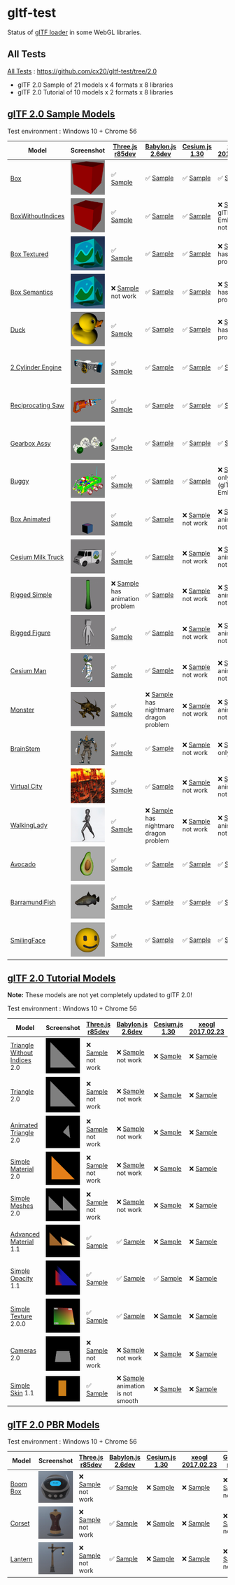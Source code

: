 # gltf-test

Status of [glTF loader](https://github.com/KhronosGroup/glTF#webgl-engines) in some WebGL libraries.

## All Tests

[All Tests]( https://cdn.rawgit.com/cx20/gltf-test/adfa139d3d7f71fdad820d6fad98c7d4f815a82a/index.html ) : https://github.com/cx20/gltf-test/tree/2.0
- glTF 2.0 Sample of 21 models x 4 formats x 8 libraries
- glTF 2.0 Tutorial of 10 models x 2 formats x 8 libraries

## [glTF 2.0 Sample Models](https://github.com/lasalvavida/glTF-Sample-Models/tree/2.0/2.0)

Test environment : Windows 10 + Chrome 56

|Model                                               |Screenshot                                                    |[Three.js r85dev](https://github.com/donmccurdy/three.js/blob/feat-gltf-pbr/examples/js/loaders/GLTF2Loader.js)                                                             |[Babylon.js 2.6dev](https://github.com/sbtron/BabylonJS-glTFLoader/blob/master/scripts/babylon.glTFFileLoader.js)                                                                               |[Cesium.js 1.30](https://github.com/AnalyticalGraphicsInc/cesium/)                                                                                             |[xeogl 2017.02.23](https://github.com/xeolabs/xeogl/tree/master/src/models/gltf)                                                                                             |[GLBoost r2dev](https://github.com/emadurandal/GLBoost/blob/master/src/js/middle_level/loader/GLTFLoader.js)                                                                     |[Grimoire.js 2017.01.28](https://github.com/GrimoireGL/grimoirejs-gltf)                                                                                                             |
|----------------------------------------------------|--------------------------------------------------------------|----------------------------------------------------------------------------------------------------------------------------------------------------------------------------|------------------------------------------------------------------------------------------------------------------------------------------------------------------------------------------------|---------------------------------------------------------------------------------------------------------------------------------------------------------------|-----------------------------------------------------------------------------------------------------------------------------------------------------------------------------|---------------------------------------------------------------------------------------------------------------------------------------------------------------------------------|------------------------------------------------------------------------------------------------------------------------------------------------------------------------------------|
|[Box](sampleModels/Box)                             |![](sampleModels/Box/screenshot/screenshot.png)               |:white_check_mark: [Sample](https://cdn.rawgit.com/cx20/gltf-test/adfa139d3d7f71fdad820d6fad98c7d4f815a82a/examples/threejs/index.html?model=Box&scale=1)                   |:white_check_mark: [Sample](https://cdn.rawgit.com/cx20/gltf-test/adfa139d3d7f71fdad820d6fad98c7d4f815a82a/examples/babylonjs/index.html?model=Box&scale=1)                                     |:white_check_mark: [Sample](https://cdn.rawgit.com/cx20/gltf-test/adfa139d3d7f71fdad820d6fad98c7d4f815a82a/examples/cesium/index.html?model=Box)               |:white_check_mark: [Sample](https://cdn.rawgit.com/cx20/gltf-test/adfa139d3d7f71fdad820d6fad98c7d4f815a82a/examples/xeogl/index.html?model=Box&scale=1)                      |:white_check_mark: [Sample](https://cdn.rawgit.com/cx20/gltf-test/adfa139d3d7f71fdad820d6fad98c7d4f815a82a/examples/glboost/index.html?model=Box&scale=1)                        |:x: [Sample](https://cdn.rawgit.com/cx20/gltf-test/adfa139d3d7f71fdad820d6fad98c7d4f815a82a/examples/grimoiregl/index.html?model=Box&scale=1) not work                              |
|[BoxWithoutIndices](sampleModels/BoxWithoutIndices) |![](sampleModels/BoxWithoutIndices/screenshot/screenshot.png) |:white_check_mark: [Sample](https://cdn.rawgit.com/cx20/gltf-test/adfa139d3d7f71fdad820d6fad98c7d4f815a82a/examples/threejs/index.html?model=BoxWithoutIndices&scale=1)     |:white_check_mark: [Sample](https://cdn.rawgit.com/cx20/gltf-test/adfa139d3d7f71fdad820d6fad98c7d4f815a82a/examples/babylonjs/index.html?model=BoxWithoutIndices&scale=1)                       |:white_check_mark: [Sample](https://cdn.rawgit.com/cx20/gltf-test/adfa139d3d7f71fdad820d6fad98c7d4f815a82a/examples/cesium/index.html?model=BoxWithoutIndices) |:x: [Sample](https://cdn.rawgit.com/cx20/gltf-test/adfa139d3d7f71fdad820d6fad98c7d4f815a82a/examples/xeogl/index.html?model=BoxWithoutIndices&scale=1) glTF-Embedded not work|:white_check_mark: [Sample](https://cdn.rawgit.com/cx20/gltf-test/adfa139d3d7f71fdad820d6fad98c7d4f815a82a/examples/glboost/index.html?model=BoxWithoutIndices&scale=1)          |:x: [Sample](https://cdn.rawgit.com/cx20/gltf-test/adfa139d3d7f71fdad820d6fad98c7d4f815a82a/examples/grimoiregl/index.html?model=BoxWithoutIndices&scale=1) not work                |
|[Box Textured](sampleModels/BoxTextured)            |![](sampleModels/BoxTextured/screenshot/screenshot.png)       |:white_check_mark: [Sample](https://cdn.rawgit.com/cx20/gltf-test/adfa139d3d7f71fdad820d6fad98c7d4f815a82a/examples/threejs/index.html?model=BoxTextured&scale=1)           |:white_check_mark: [Sample](https://cdn.rawgit.com/cx20/gltf-test/adfa139d3d7f71fdad820d6fad98c7d4f815a82a/examples/babylonjs/index.html?model=BoxTextured&scale=1)                             |:white_check_mark: [Sample](https://cdn.rawgit.com/cx20/gltf-test/adfa139d3d7f71fdad820d6fad98c7d4f815a82a/examples/cesium/index.html?model=BoxTextured)       |:x: [Sample](https://cdn.rawgit.com/cx20/gltf-test/adfa139d3d7f71fdad820d6fad98c7d4f815a82a/examples/xeogl/index.html?model=BoxTextured&scale=1) has texture problem         |:white_check_mark: [Sample](https://cdn.rawgit.com/cx20/gltf-test/adfa139d3d7f71fdad820d6fad98c7d4f815a82a/examples/glboost/index.html?model=BoxTextured&scale=1)                |:x: [Sample](https://cdn.rawgit.com/cx20/gltf-test/adfa139d3d7f71fdad820d6fad98c7d4f815a82a/examples/grimoiregl/index.html?model=BoxTextured&scale=1) not work                      |
|[Box Semantics](sampleModels/BoxSemantics)          |![](sampleModels/BoxSemantics/screenshot/screenshot.png)      |:x: [Sample](https://cdn.rawgit.com/cx20/gltf-test/adfa139d3d7f71fdad820d6fad98c7d4f815a82a/examples/threejs/index.html?model=BoxSemantics&scale=1) not work                |:white_check_mark: [Sample](https://cdn.rawgit.com/cx20/gltf-test/adfa139d3d7f71fdad820d6fad98c7d4f815a82a/examples/babylonjs/index.html?model=BoxSemantics&scale=1)                            |:white_check_mark: [Sample](https://cdn.rawgit.com/cx20/gltf-test/adfa139d3d7f71fdad820d6fad98c7d4f815a82a/examples/cesium/index.html?model=BoxSemantics)      |:x: [Sample](https://cdn.rawgit.com/cx20/gltf-test/adfa139d3d7f71fdad820d6fad98c7d4f815a82a/examples/xeogl/index.html?model=BoxSemantics&scale=1) has texture problem        |:white_check_mark: [Sample](https://cdn.rawgit.com/cx20/gltf-test/adfa139d3d7f71fdad820d6fad98c7d4f815a82a/examples/glboost/index.html?model=BoxSemantics&scale=1)               |:x: [Sample](https://cdn.rawgit.com/cx20/gltf-test/adfa139d3d7f71fdad820d6fad98c7d4f815a82a/examples/grimoiregl/index.html?model=BoxSemantics&scale=1) not work                     |
|[Duck](sampleModels/Duck)                           |![](sampleModels/Duck/screenshot/screenshot.png)              |:white_check_mark: [Sample](https://cdn.rawgit.com/cx20/gltf-test/adfa139d3d7f71fdad820d6fad98c7d4f815a82a/examples/threejs/index.html?model=Duck&scale=1)                  |:white_check_mark: [Sample](https://cdn.rawgit.com/cx20/gltf-test/adfa139d3d7f71fdad820d6fad98c7d4f815a82a/examples/babylonjs/index.html?model=Duck&scale=1)                                    |:white_check_mark: [Sample](https://cdn.rawgit.com/cx20/gltf-test/adfa139d3d7f71fdad820d6fad98c7d4f815a82a/examples/cesium/index.html?model=Duck)              |:x: [Sample](https://cdn.rawgit.com/cx20/gltf-test/adfa139d3d7f71fdad820d6fad98c7d4f815a82a/examples/xeogl/index.html?model=Duck&scale=1) has texture problem                |:white_check_mark: [Sample](https://cdn.rawgit.com/cx20/gltf-test/adfa139d3d7f71fdad820d6fad98c7d4f815a82a/examples/glboost/index.html?model=Duck&scale=1)                       |:x: [Sample](https://cdn.rawgit.com/cx20/gltf-test/adfa139d3d7f71fdad820d6fad98c7d4f815a82a/examples/grimoiregl/index.html?model=Duck&scale=1) not work                             |
|[2 Cylinder Engine](sampleModels/2CylinderEngine)   |![](sampleModels/2CylinderEngine/screenshot/screenshot.png)   |:white_check_mark: [Sample](https://cdn.rawgit.com/cx20/gltf-test/adfa139d3d7f71fdad820d6fad98c7d4f815a82a/examples/threejs/index.html?model=2CylinderEngine&scale=0.005)   |:white_check_mark: [Sample](https://cdn.rawgit.com/cx20/gltf-test/adfa139d3d7f71fdad820d6fad98c7d4f815a82a/examples/babylonjs/index.html?model=2CylinderEngine&scale=0.005)                     |:white_check_mark: [Sample](https://cdn.rawgit.com/cx20/gltf-test/adfa139d3d7f71fdad820d6fad98c7d4f815a82a/examples/cesium/index.html?model=2CylinderEngine)   |:white_check_mark: [Sample](https://cdn.rawgit.com/cx20/gltf-test/adfa139d3d7f71fdad820d6fad98c7d4f815a82a/examples/xeogl/index.html?model=2CylinderEngine&scale=0.005)      |:white_check_mark: [Sample](https://cdn.rawgit.com/cx20/gltf-test/adfa139d3d7f71fdad820d6fad98c7d4f815a82a/examples/glboost/index.html?model=2CylinderEngine&scale=0.005)        |:x: [Sample](https://cdn.rawgit.com/cx20/gltf-test/adfa139d3d7f71fdad820d6fad98c7d4f815a82a/examples/grimoiregl/index.html?model=2CylinderEngine&scale=0.005) not work              |
|[Reciprocating Saw](sampleModels/ReciprocatingSaw)  |![](sampleModels/ReciprocatingSaw/screenshot/screenshot.png)  |:white_check_mark: [Sample](https://cdn.rawgit.com/cx20/gltf-test/adfa139d3d7f71fdad820d6fad98c7d4f815a82a/examples/threejs/index.html?model=ReciprocatingSaw&scale=0.01)   |:white_check_mark: [Sample](https://cdn.rawgit.com/cx20/gltf-test/adfa139d3d7f71fdad820d6fad98c7d4f815a82a/examples/babylonjs/index.html?model=ReciprocatingSaw&scale=0.01)                     |:white_check_mark: [Sample](https://cdn.rawgit.com/cx20/gltf-test/adfa139d3d7f71fdad820d6fad98c7d4f815a82a/examples/cesium/index.html?model=ReciprocatingSaw)  |:white_check_mark: [Sample](https://cdn.rawgit.com/cx20/gltf-test/adfa139d3d7f71fdad820d6fad98c7d4f815a82a/examples/xeogl/index.html?model=ReciprocatingSaw&scale=0.01)      |:white_check_mark: [Sample](https://cdn.rawgit.com/cx20/gltf-test/adfa139d3d7f71fdad820d6fad98c7d4f815a82a/examples/glboost/index.html?model=ReciprocatingSaw&scale=0.01)        |:x: [Sample](https://cdn.rawgit.com/cx20/gltf-test/adfa139d3d7f71fdad820d6fad98c7d4f815a82a/examples/grimoiregl/index.html?model=ReciprocatingSaw&scale=0.01) not work              |
|[Gearbox Assy](sampleModels/GearboxAssy)            |![](sampleModels/GearboxAssy/screenshot/screenshot.png)       |:white_check_mark: [Sample](https://cdn.rawgit.com/cx20/gltf-test/adfa139d3d7f71fdad820d6fad98c7d4f815a82a/examples/threejs/index.html?model=GearboxAssy&scale=1)           |:white_check_mark: [Sample](https://cdn.rawgit.com/cx20/gltf-test/adfa139d3d7f71fdad820d6fad98c7d4f815a82a/examples/babylonjs/index.html?model=GearboxAssy&scale=1)                             |:white_check_mark: [Sample](https://cdn.rawgit.com/cx20/gltf-test/adfa139d3d7f71fdad820d6fad98c7d4f815a82a/examples/cesium/index.html?model=GearboxAssy)       |:white_check_mark: [Sample](https://cdn.rawgit.com/cx20/gltf-test/adfa139d3d7f71fdad820d6fad98c7d4f815a82a/examples/xeogl/index.html?model=GearboxAssy&scale=1)              |:white_check_mark: [Sample](https://cdn.rawgit.com/cx20/gltf-test/adfa139d3d7f71fdad820d6fad98c7d4f815a82a/examples/glboost/index.html?model=GearboxAssy&scale=1)                |:x: [Sample](https://cdn.rawgit.com/cx20/gltf-test/adfa139d3d7f71fdad820d6fad98c7d4f815a82a/examples/grimoiregl/index.html?model=GearboxAssy&scale=1) not work                      |
|[Buggy](sampleModels/Buggy)                         |![](sampleModels/Buggy/screenshot/screenshot.png)             |:white_check_mark: [Sample](https://cdn.rawgit.com/cx20/gltf-test/adfa139d3d7f71fdad820d6fad98c7d4f815a82a/examples/threejs/index.html?model=Buggy&scale=0.02)              |:white_check_mark: [Sample](https://cdn.rawgit.com/cx20/gltf-test/adfa139d3d7f71fdad820d6fad98c7d4f815a82a/examples/babylonjs/index.html?model=Buggy&scale=0.02)                                |:white_check_mark: [Sample](https://cdn.rawgit.com/cx20/gltf-test/adfa139d3d7f71fdad820d6fad98c7d4f815a82a/examples/cesium/index.html?model=Buggy)             |:x: [Sample](https://cdn.rawgit.com/cx20/gltf-test/adfa139d3d7f71fdad820d6fad98c7d4f815a82a/examples/xeogl/index.html?model=Buggy&scale=0.02) only partial (glTF-Embedded)   |:white_check_mark: [Sample](https://cdn.rawgit.com/cx20/gltf-test/adfa139d3d7f71fdad820d6fad98c7d4f815a82a/examples/glboost/index.html?model=Buggy&scale=0.02)                   |:x: [Sample](https://cdn.rawgit.com/cx20/gltf-test/adfa139d3d7f71fdad820d6fad98c7d4f815a82a/examples/grimoiregl/index.html?model=Buggy&scale=0.02) not work                         |
|[Box Animated](sampleModels/BoxAnimated)            |![](sampleModels/BoxAnimated/screenshot/screenshot.gif)       |:white_check_mark: [Sample](https://cdn.rawgit.com/cx20/gltf-test/adfa139d3d7f71fdad820d6fad98c7d4f815a82a/examples/threejs/index.html?model=BoxAnimated&scale=0.5)         |:white_check_mark: [Sample](https://cdn.rawgit.com/cx20/gltf-test/adfa139d3d7f71fdad820d6fad98c7d4f815a82a/examples/babylonjs/index.html?model=BoxAnimated&scale=0.5)                           |:x: [Sample](https://cdn.rawgit.com/cx20/gltf-test/adfa139d3d7f71fdad820d6fad98c7d4f815a82a/examples/cesium/index.html?model=BoxAnimated) not work             |:x: [Sample](https://cdn.rawgit.com/cx20/gltf-test/adfa139d3d7f71fdad820d6fad98c7d4f815a82a/examples/xeogl/index.html?model=BoxAnimated&scale=0.5) animation not support     |:white_check_mark: [Sample](https://cdn.rawgit.com/cx20/gltf-test/adfa139d3d7f71fdad820d6fad98c7d4f815a82a/examples/glboost/index.html?model=BoxAnimated&scale=0.5)              |:x: [Sample](https://cdn.rawgit.com/cx20/gltf-test/adfa139d3d7f71fdad820d6fad98c7d4f815a82a/examples/grimoiregl/index.html?model=BoxAnimated&scale=0.5) not work                    |
|[Cesium Milk Truck](sampleModels/CesiumMilkTruck)   |![](sampleModels/CesiumMilkTruck/screenshot/screenshot.gif)   |:white_check_mark: [Sample](https://cdn.rawgit.com/cx20/gltf-test/adfa139d3d7f71fdad820d6fad98c7d4f815a82a/examples/threejs/index.html?model=CesiumMilkTruck&scale=0.5)     |:white_check_mark: [Sample](https://cdn.rawgit.com/cx20/gltf-test/adfa139d3d7f71fdad820d6fad98c7d4f815a82a/examples/babylonjs/index.html?model=CesiumMilkTruck&scale=0.5)                       |:x: [Sample](https://cdn.rawgit.com/cx20/gltf-test/adfa139d3d7f71fdad820d6fad98c7d4f815a82a/examples/cesium/index.html?model=CesiumMilkTruck) not work         |:x: [Sample](https://cdn.rawgit.com/cx20/gltf-test/adfa139d3d7f71fdad820d6fad98c7d4f815a82a/examples/xeogl/index.html?model=CesiumMilkTruck&scale=0.5) animation not support |:white_check_mark: [Sample](https://cdn.rawgit.com/cx20/gltf-test/adfa139d3d7f71fdad820d6fad98c7d4f815a82a/examples/glboost/index.html?model=CesiumMilkTruck&scale=0.5)          |:x: [Sample](https://cdn.rawgit.com/cx20/gltf-test/adfa139d3d7f71fdad820d6fad98c7d4f815a82a/examples/grimoiregl/index.html?model=CesiumMilkTruck&scale=0.5) not work                |
|[Rigged Simple](sampleModels/RiggedSimple)          |![](sampleModels/RiggedSimple/screenshot/screenshot.gif)      |:x: [Sample](https://cdn.rawgit.com/cx20/gltf-test/adfa139d3d7f71fdad820d6fad98c7d4f815a82a/examples/threejs/index.html?model=RiggedSimple&scale=0.2) has animation problem |:white_check_mark: [Sample](https://cdn.rawgit.com/cx20/gltf-test/adfa139d3d7f71fdad820d6fad98c7d4f815a82a/examples/babylonjs/index.html?model=RiggedSimple&scale=0.2)                          |:x: [Sample](https://cdn.rawgit.com/cx20/gltf-test/adfa139d3d7f71fdad820d6fad98c7d4f815a82a/examples/cesium/index.html?model=RiggedSimple) not work            |:x: [Sample](https://cdn.rawgit.com/cx20/gltf-test/adfa139d3d7f71fdad820d6fad98c7d4f815a82a/examples/xeogl/index.html?model=RiggedSimple&scale=0.2) animation not support    |:white_check_mark: [Sample](https://cdn.rawgit.com/cx20/gltf-test/adfa139d3d7f71fdad820d6fad98c7d4f815a82a/examples/glboost/index.html?model=RiggedSimple&scale=0.2)             |:x: [Sample](https://cdn.rawgit.com/cx20/gltf-test/adfa139d3d7f71fdad820d6fad98c7d4f815a82a/examples/grimoiregl/index.html?model=RiggedSimple&scale=0.2) not work                   |
|[Rigged Figure](sampleModels/RiggedFigure)          |![](sampleModels/RiggedFigure/screenshot/screenshot.gif)      |:white_check_mark: [Sample](https://cdn.rawgit.com/cx20/gltf-test/adfa139d3d7f71fdad820d6fad98c7d4f815a82a/examples/threejs/index.html?model=RiggedFigure&scale=1)          |:white_check_mark: [Sample](https://cdn.rawgit.com/cx20/gltf-test/adfa139d3d7f71fdad820d6fad98c7d4f815a82a/examples/babylonjs/index.html?model=RiggedFigure&scale=1)                            |:x: [Sample](https://cdn.rawgit.com/cx20/gltf-test/adfa139d3d7f71fdad820d6fad98c7d4f815a82a/examples/cesium/index.html?model=RiggedFigure) not work            |:x: [Sample](https://cdn.rawgit.com/cx20/gltf-test/adfa139d3d7f71fdad820d6fad98c7d4f815a82a/examples/xeogl/index.html?model=RiggedFigure&scale=1) animation not support      |:white_check_mark: [Sample](https://cdn.rawgit.com/cx20/gltf-test/adfa139d3d7f71fdad820d6fad98c7d4f815a82a/examples/glboost/index.html?model=RiggedFigure&scale=1)               |:x: [Sample](https://cdn.rawgit.com/cx20/gltf-test/adfa139d3d7f71fdad820d6fad98c7d4f815a82a/examples/grimoiregl/index.html?model=RiggedFigure&scale=1) not work                     |
|[Cesium Man](sampleModels/CesiumMan)                |![](sampleModels/CesiumMan/screenshot/screenshot.gif)         |:white_check_mark: [Sample](https://cdn.rawgit.com/cx20/gltf-test/adfa139d3d7f71fdad820d6fad98c7d4f815a82a/examples/threejs/index.html?model=CesiumMan&scale=1)             |:white_check_mark: [Sample](https://cdn.rawgit.com/cx20/gltf-test/adfa139d3d7f71fdad820d6fad98c7d4f815a82a/examples/babylonjs/index.html?model=CesiumMan&scale=1)                               |:x: [Sample](https://cdn.rawgit.com/cx20/gltf-test/adfa139d3d7f71fdad820d6fad98c7d4f815a82a/examples/cesium/index.html?model=CesiumMan) not work               |:x: [Sample](https://cdn.rawgit.com/cx20/gltf-test/adfa139d3d7f71fdad820d6fad98c7d4f815a82a/examples/xeogl/index.html?model=CesiumMan&scale=1) animation not support         |:white_check_mark: [Sample](https://cdn.rawgit.com/cx20/gltf-test/adfa139d3d7f71fdad820d6fad98c7d4f815a82a/examples/glboost/index.html?model=CesiumMan&scale=1)                  |:x: [Sample](https://cdn.rawgit.com/cx20/gltf-test/adfa139d3d7f71fdad820d6fad98c7d4f815a82a/examples/grimoiregl/index.html?model=CesiumMan&scale=1) not work                        |
|[Monster](sampleModels/Monster)                     |![](sampleModels/Monster/screenshot/screenshot.gif)           |:white_check_mark: [Sample](https://cdn.rawgit.com/cx20/gltf-test/adfa139d3d7f71fdad820d6fad98c7d4f815a82a/examples/threejs/index.html?model=Monster&scale=0.05)            |:x: [Sample](https://cdn.rawgit.com/cx20/gltf-test/adfa139d3d7f71fdad820d6fad98c7d4f815a82a/examples/babylonjs/index.html?model=Monster&scale=0.05) has nightmare dragon problem                |:x: [Sample](https://cdn.rawgit.com/cx20/gltf-test/adfa139d3d7f71fdad820d6fad98c7d4f815a82a/examples/cesium/index.html?model=Monster) not work                 |:x: [Sample](https://cdn.rawgit.com/cx20/gltf-test/adfa139d3d7f71fdad820d6fad98c7d4f815a82a/examples/xeogl/index.html?model=Monster&scale=0.05) animation not support        |:white_check_mark: [Sample](https://cdn.rawgit.com/cx20/gltf-test/adfa139d3d7f71fdad820d6fad98c7d4f815a82a/examples/glboost/index.html?model=Monster&scale=0.05)                 |:x: [Sample](https://cdn.rawgit.com/cx20/gltf-test/adfa139d3d7f71fdad820d6fad98c7d4f815a82a/examples/grimoiregl/index.html?model=Monster&scale=0.05) not work                       |
|[BrainStem](sampleModels/BrainStem)                 |![](sampleModels/BrainStem/screenshot/screenshot.gif)         |:white_check_mark: [Sample](https://cdn.rawgit.com/cx20/gltf-test/adfa139d3d7f71fdad820d6fad98c7d4f815a82a/examples/threejs/index.html?model=BrainStem&scale=1)             |:white_check_mark: [Sample](https://cdn.rawgit.com/cx20/gltf-test/adfa139d3d7f71fdad820d6fad98c7d4f815a82a/examples/babylonjs/index.html?model=BrainStem&scale=1)                               |:x: [Sample](https://cdn.rawgit.com/cx20/gltf-test/adfa139d3d7f71fdad820d6fad98c7d4f815a82a/examples/cesium/index.html?model=BrainStem) not work               |:x: [Sample](https://cdn.rawgit.com/cx20/gltf-test/adfa139d3d7f71fdad820d6fad98c7d4f815a82a/examples/xeogl/index.html?model=BrainStem&scale=1) only partial                  |:white_check_mark: [Sample](https://cdn.rawgit.com/cx20/gltf-test/adfa139d3d7f71fdad820d6fad98c7d4f815a82a/examples/glboost/index.html?model=BrainStem&scale=1)                  |:x: [Sample](https://cdn.rawgit.com/cx20/gltf-test/adfa139d3d7f71fdad820d6fad98c7d4f815a82a/examples/grimoiregl/index.html?model=BrainStem&scale=1) not work                        |
|[Virtual City](sampleModels/VC)                     |![](sampleModels/VC/screenshot/screenshot.gif)                |:white_check_mark: [Sample](https://cdn.rawgit.com/cx20/gltf-test/adfa139d3d7f71fdad820d6fad98c7d4f815a82a/examples/threejs/index.html?model=VC&scale=0.2)                  |:white_check_mark: [Sample](https://cdn.rawgit.com/cx20/gltf-test/adfa139d3d7f71fdad820d6fad98c7d4f815a82a/examples/babylonjs/index.html?model=VC&scale=0.2)                                    |:x: [Sample](https://cdn.rawgit.com/cx20/gltf-test/adfa139d3d7f71fdad820d6fad98c7d4f815a82a/examples/cesium/index.html?model=VC) not work                      |:x: [Sample](https://cdn.rawgit.com/cx20/gltf-test/adfa139d3d7f71fdad820d6fad98c7d4f815a82a/examples/xeogl/index.html?model=VC&scale=0.2) animation not support              |:white_check_mark: [Sample](https://cdn.rawgit.com/cx20/gltf-test/adfa139d3d7f71fdad820d6fad98c7d4f815a82a/examples/glboost/index.html?model=VC&scale=0.2)                       |:x: [Sample](https://cdn.rawgit.com/cx20/gltf-test/adfa139d3d7f71fdad820d6fad98c7d4f815a82a/examples/grimoiregl/index.html?model=VC&scale=0.2) not work                             |
|[WalkingLady](sampleModels/WalkingLady)             |![](sampleModels/WalkingLady/screenshot/screenshot.gif)       |:white_check_mark: [Sample](https://cdn.rawgit.com/cx20/gltf-test/adfa139d3d7f71fdad820d6fad98c7d4f815a82a/examples/threejs/index.html?model=WalkingLady&scale=1)           |:x: [Sample](https://cdn.rawgit.com/cx20/gltf-test/adfa139d3d7f71fdad820d6fad98c7d4f815a82a/examples/babylonjs/index.html?model=WalkingLady&scale=1) has nightmare dragon problem               |:x: [Sample](https://cdn.rawgit.com/cx20/gltf-test/adfa139d3d7f71fdad820d6fad98c7d4f815a82a/examples/cesium/index.html?model=WalkingLady) not work             |:x: [Sample](https://cdn.rawgit.com/cx20/gltf-test/adfa139d3d7f71fdad820d6fad98c7d4f815a82a/examples/xeogl/index.html?model=WalkingLady&scale=1) animation not support       |:white_check_mark: [Sample](https://cdn.rawgit.com/cx20/gltf-test/adfa139d3d7f71fdad820d6fad98c7d4f815a82a/examples/glboost/index.html?model=WalkingLady&scale=1)                |:x: [Sample](https://cdn.rawgit.com/cx20/gltf-test/adfa139d3d7f71fdad820d6fad98c7d4f815a82a/examples/grimoiregl/index.html?model=WalkingLady&scale=1) not work                      |
|[Avocado](sampleModels/Avocado)                     |![](sampleModels/Avocado/screenshot/screenshot.png)           |:white_check_mark: [Sample](https://cdn.rawgit.com/cx20/gltf-test/adfa139d3d7f71fdad820d6fad98c7d4f815a82a/examples/threejs/index.html?model=Avocado&scale=0.5)             |:white_check_mark: [Sample](https://cdn.rawgit.com/cx20/gltf-test/adfa139d3d7f71fdad820d6fad98c7d4f815a82a/examples/babylonjs/index.html?model=Avocado&scale=0.5)                               |:white_check_mark: [Sample](https://cdn.rawgit.com/cx20/gltf-test/adfa139d3d7f71fdad820d6fad98c7d4f815a82a/examples/cesium/index.html?model=Avocado)           |:white_check_mark: [Sample](https://cdn.rawgit.com/cx20/gltf-test/adfa139d3d7f71fdad820d6fad98c7d4f815a82a/examples/xeogl/index.html?model=Avocado&scale=0.5)                |:white_check_mark: [Sample](https://cdn.rawgit.com/cx20/gltf-test/adfa139d3d7f71fdad820d6fad98c7d4f815a82a/examples/glboost/index.html?model=Avocado&scale=0.5)                  |:white_check_mark: [Sample](https://cdn.rawgit.com/cx20/gltf-test/adfa139d3d7f71fdad820d6fad98c7d4f815a82a/examples/grimoiregl/index.html?model=Avocado&scale=0.5)                  |
|[BarramundiFish](sampleModels/BarramundiFish)       |![](sampleModels/BarramundiFish/screenshot/screenshot.png)    |:white_check_mark: [Sample](https://cdn.rawgit.com/cx20/gltf-test/adfa139d3d7f71fdad820d6fad98c7d4f815a82a/examples/threejs/index.html?model=BarramundiFish&scale=0.05)     |:white_check_mark: [Sample](https://cdn.rawgit.com/cx20/gltf-test/adfa139d3d7f71fdad820d6fad98c7d4f815a82a/examples/babylonjs/index.html?model=BarramundiFish&scale=0.05)                       |:white_check_mark: [Sample](https://cdn.rawgit.com/cx20/gltf-test/adfa139d3d7f71fdad820d6fad98c7d4f815a82a/examples/cesium/index.html?model=BarramundiFish)    |:white_check_mark: [Sample](https://cdn.rawgit.com/cx20/gltf-test/adfa139d3d7f71fdad820d6fad98c7d4f815a82a/examples/xeogl/index.html?model=BarramundiFish&scale=0.05)        |:white_check_mark: [Sample](https://cdn.rawgit.com/cx20/gltf-test/adfa139d3d7f71fdad820d6fad98c7d4f815a82a/examples/glboost/index.html?model=BarramundiFish&scale=0.05)          |:white_check_mark: [Sample](https://cdn.rawgit.com/cx20/gltf-test/adfa139d3d7f71fdad820d6fad98c7d4f815a82a/examples/grimoiregl/index.html?model=BarramundiFish&scale=0.05)          |
|[SmilingFace](sampleModels/SmilingFace)             |![](sampleModels/SmilingFace/screenshot/screenshot.png)       |:white_check_mark: [Sample](https://cdn.rawgit.com/cx20/gltf-test/adfa139d3d7f71fdad820d6fad98c7d4f815a82a/examples/threejs/index.html?model=SmilingFace&scale=1.0)         |:white_check_mark: [Sample](https://cdn.rawgit.com/cx20/gltf-test/adfa139d3d7f71fdad820d6fad98c7d4f815a82a/examples/babylonjs/index.html?model=SmilingFace&scale=1.0)                           |:white_check_mark: [Sample](https://cdn.rawgit.com/cx20/gltf-test/adfa139d3d7f71fdad820d6fad98c7d4f815a82a/examples/cesium/index.html?model=SmilingFace)       |:white_check_mark: [Sample](https://cdn.rawgit.com/cx20/gltf-test/adfa139d3d7f71fdad820d6fad98c7d4f815a82a/examples/xeogl/index.html?model=SmilingFace&scale=1.0)            |:white_check_mark: [Sample](https://cdn.rawgit.com/cx20/gltf-test/adfa139d3d7f71fdad820d6fad98c7d4f815a82a/examples/glboost/index.html?model=SmilingFace&scale=1.0)              |:white_check_mark: [Sample](https://cdn.rawgit.com/cx20/gltf-test/adfa139d3d7f71fdad820d6fad98c7d4f815a82a/examples/grimoiregl/index.html?model=SmilingFace&scale=1.0)              |

## [glTF 2.0 Tutorial Models](https://github.com/javagl/gltfTutorialModels/tree/2.0)

**Note:** These models are not yet completely updated to glTF 2.0!

Test environment : Windows 10 + Chrome 56

|Model                                                                 |Screenshot                                                          |[Three.js r85dev](https://github.com/donmccurdy/three.js/blob/feat-gltf-pbr/examples/js/loaders/GLTF2Loader.js)                                                                                               |[Babylon.js 2.6dev](https://github.com/sbtron/BabylonJS-glTFLoader/blob/master/scripts/babylon.glTFFileLoader.js)                                                                                                     |[Cesium.js 1.30](https://github.com/AnalyticalGraphicsInc/cesium/)                                                                                                                                      |[xeogl 2017.02.23](https://github.com/xeolabs/xeogl/tree/master/src/models/gltf)                                                                                                             |[GLBoost r2dev](https://github.com/emadurandal/GLBoost/blob/master/src/js/middle_level/loader/GLTFLoader.js)                                                                                                  |[Grimoire.js 2017.01.28](https://github.com/GrimoireGL/grimoirejs-gltf)                                                                                                                           |
|----------------------------------------------------------------------|--------------------------------------------------------------------|--------------------------------------------------------------------------------------------------------------------------------------------------------------------------------------------------------------|----------------------------------------------------------------------------------------------------------------------------------------------------------------------------------------------------------------------|--------------------------------------------------------------------------------------------------------------------------------------------------------------------------------------------------------|---------------------------------------------------------------------------------------------------------------------------------------------------------------------------------------------|--------------------------------------------------------------------------------------------------------------------------------------------------------------------------------------------------------------|--------------------------------------------------------------------------------------------------------------------------------------------------------------------------------------------------|
|[Triangle Without Indices](tutorialModels/TriangleWithoutIndices) 2.0 |![](tutorialModels/TriangleWithoutIndices/screenshot/screenshot.png)|:x: [Sample](https://cdn.rawgit.com/cx20/gltf-test/adfa139d3d7f71fdad820d6fad98c7d4f815a82a/examples/threejs/index.html?category=tutorialModels&model=TriangleWithoutIndices&scale=1&type=glTF) not work      |:x: [Sample](https://cdn.rawgit.com/cx20/gltf-test/adfa139d3d7f71fdad820d6fad98c7d4f815a82a/examples/babylonjs/index.html?category=tutorialModels&model=TriangleWithoutIndices&scale=1&type=glTF) not work            |:x: [Sample](https://cdn.rawgit.com/cx20/gltf-test/adfa139d3d7f71fdad820d6fad98c7d4f815a82a/examples/cesium/index.html?category=tutorialModels&model=TriangleWithoutIndices&scale=1&type=glTF)          |:x: [Sample](https://cdn.rawgit.com/cx20/gltf-test/adfa139d3d7f71fdad820d6fad98c7d4f815a82a/examples/xeogl/index.html?category=tutorialModels&model=TriangleWithoutIndices&scale=1&type=glTF)|:x: [Sample](https://cdn.rawgit.com/cx20/gltf-test/adfa139d3d7f71fdad820d6fad98c7d4f815a82a/examples/glboost/index.html?category=tutorialModels&model=TriangleWithoutIndices&scale=1&type=glTF) not work      |:x: [Sample](https://cdn.rawgit.com/cx20/gltf-test/adfa139d3d7f71fdad820d6fad98c7d4f815a82a/examples/grimoiregl/index.html?category=tutorialModels&model=TriangleWithoutIndices&scale=1&type=glTF)|
|[Triangle](tutorialModels/Triangle) 2.0                               |![](tutorialModels/Triangle/screenshot/screenshot.png)              |:x: [Sample](https://cdn.rawgit.com/cx20/gltf-test/adfa139d3d7f71fdad820d6fad98c7d4f815a82a/examples/threejs/index.html?category=tutorialModels&model=Triangle&scale=1&type=glTF) not work                    |:x: [Sample](https://cdn.rawgit.com/cx20/gltf-test/adfa139d3d7f71fdad820d6fad98c7d4f815a82a/examples/babylonjs/index.html?category=tutorialModels&model=Triangle&scale=1&type=glTF) not work                          |:x: [Sample](https://cdn.rawgit.com/cx20/gltf-test/adfa139d3d7f71fdad820d6fad98c7d4f815a82a/examples/cesium/index.html?category=tutorialModels&model=Triangle&scale=1&type=glTF)                        |:x: [Sample](https://cdn.rawgit.com/cx20/gltf-test/adfa139d3d7f71fdad820d6fad98c7d4f815a82a/examples/xeogl/index.html?category=tutorialModels&model=Triangle&scale=1&type=glTF)              |:x: [Sample](https://cdn.rawgit.com/cx20/gltf-test/adfa139d3d7f71fdad820d6fad98c7d4f815a82a/examples/glboost/index.html?category=tutorialModels&model=Triangle&scale=1&type=glTF) not work                    |:x: [Sample](https://cdn.rawgit.com/cx20/gltf-test/adfa139d3d7f71fdad820d6fad98c7d4f815a82a/examples/grimoiregl/index.html?category=tutorialModels&model=Triangle&scale=1&type=glTF)              |
|[Animated Triangle](tutorialModels/AnimatedTriangle) 2.0              |![](tutorialModels/AnimatedTriangle/screenshot/screenshot.gif)      |:x: [Sample](https://cdn.rawgit.com/cx20/gltf-test/adfa139d3d7f71fdad820d6fad98c7d4f815a82a/examples/threejs/index.html?category=tutorialModels&model=AnimatedTriangle&scale=1&type=glTF) not work            |:x: [Sample](https://cdn.rawgit.com/cx20/gltf-test/adfa139d3d7f71fdad820d6fad98c7d4f815a82a/examples/babylonjs/index.html?category=tutorialModels&model=AnimatedTriangle&scale=1&type=glTF) not work                  |:x: [Sample](https://cdn.rawgit.com/cx20/gltf-test/adfa139d3d7f71fdad820d6fad98c7d4f815a82a/examples/cesium/index.html?category=tutorialModels&model=AnimatedTriangle&scale=1&type=glTF)                |:x: [Sample](https://cdn.rawgit.com/cx20/gltf-test/adfa139d3d7f71fdad820d6fad98c7d4f815a82a/examples/xeogl/index.html?category=tutorialModels&model=AnimatedTriangle&scale=1&type=glTF)      |:x: [Sample](https://cdn.rawgit.com/cx20/gltf-test/adfa139d3d7f71fdad820d6fad98c7d4f815a82a/examples/glboost/index.html?category=tutorialModels&model=AnimatedTriangle&scale=1&type=glTF) not work            |:x: [Sample](https://cdn.rawgit.com/cx20/gltf-test/adfa139d3d7f71fdad820d6fad98c7d4f815a82a/examples/grimoiregl/index.html?category=tutorialModels&model=AnimatedTriangle&scale=1&type=glTF)      |
|[Simple Material](tutorialModels/SimpleMaterial) 2.0                  |![](tutorialModels/SimpleMaterial/screenshot/screenshot.png)        |:x: [Sample](https://cdn.rawgit.com/cx20/gltf-test/adfa139d3d7f71fdad820d6fad98c7d4f815a82a/examples/threejs/index.html?category=tutorialModels&model=SimpleMaterial&scale=1&type=glTF) not work              |:x: [Sample](https://cdn.rawgit.com/cx20/gltf-test/adfa139d3d7f71fdad820d6fad98c7d4f815a82a/examples/babylonjs/index.html?category=tutorialModels&model=SimpleMaterial&scale=1&type=glTF) not work                    |:x: [Sample](https://cdn.rawgit.com/cx20/gltf-test/adfa139d3d7f71fdad820d6fad98c7d4f815a82a/examples/cesium/index.html?category=tutorialModels&model=SimpleMaterial&scale=1&type=glTF)                  |:x: [Sample](https://cdn.rawgit.com/cx20/gltf-test/adfa139d3d7f71fdad820d6fad98c7d4f815a82a/examples/xeogl/index.html?category=tutorialModels&model=SimpleMaterial&scale=1&type=glTF)        |:x: [Sample](https://cdn.rawgit.com/cx20/gltf-test/adfa139d3d7f71fdad820d6fad98c7d4f815a82a/examples/glboost/index.html?category=tutorialModels&model=SimpleMaterial&scale=1&type=glTF) not work              |:x: [Sample](https://cdn.rawgit.com/cx20/gltf-test/adfa139d3d7f71fdad820d6fad98c7d4f815a82a/examples/grimoiregl/index.html?category=tutorialModels&model=SimpleMaterial&scale=1&type=glTF)        |
|[Simple Meshes](tutorialModels/SimpleMeshes) 2.0                      |![](tutorialModels/SimpleMeshes/screenshot/screenshot.png)          |:x: [Sample](https://cdn.rawgit.com/cx20/gltf-test/adfa139d3d7f71fdad820d6fad98c7d4f815a82a/examples/threejs/index.html?category=tutorialModels&model=SimpleMeshes&scale=1&type=glTF) not work                |:x: [Sample](https://cdn.rawgit.com/cx20/gltf-test/adfa139d3d7f71fdad820d6fad98c7d4f815a82a/examples/babylonjs/index.html?category=tutorialModels&model=SimpleMeshes&scale=1&type=glTF) not work                      |:x: [Sample](https://cdn.rawgit.com/cx20/gltf-test/adfa139d3d7f71fdad820d6fad98c7d4f815a82a/examples/cesium/index.html?category=tutorialModels&model=SimpleMeshes&scale=1&type=glTF)                    |:x: [Sample](https://cdn.rawgit.com/cx20/gltf-test/adfa139d3d7f71fdad820d6fad98c7d4f815a82a/examples/xeogl/index.html?category=tutorialModels&model=SimpleMeshes&scale=1&type=glTF)          |:x: [Sample](https://cdn.rawgit.com/cx20/gltf-test/adfa139d3d7f71fdad820d6fad98c7d4f815a82a/examples/glboost/index.html?category=tutorialModels&model=SimpleMeshes&scale=1&type=glTF) not work                |:x: [Sample](https://cdn.rawgit.com/cx20/gltf-test/adfa139d3d7f71fdad820d6fad98c7d4f815a82a/examples/grimoiregl/index.html?category=tutorialModels&model=SimpleMeshes&scale=1&type=glTF)          |
|[Advanced Material](tutorialModels/AdvancedMaterial) 1.1              |![](tutorialModels/AdvancedMaterial/screenshot/screenshot.png)      |:white_check_mark: [Sample](https://cdn.rawgit.com/cx20/gltf-test/adfa139d3d7f71fdad820d6fad98c7d4f815a82a/examples/threejs/index.html?category=tutorialModels&model=AdvancedMaterial&scale=1&type=glTF)      |:white_check_mark: [Sample](https://cdn.rawgit.com/cx20/gltf-test/adfa139d3d7f71fdad820d6fad98c7d4f815a82a/examples/babylonjs/index.html?category=tutorialModels&model=AdvancedMaterial&scale=1&type=glTF)            |:x: [Sample](https://cdn.rawgit.com/cx20/gltf-test/adfa139d3d7f71fdad820d6fad98c7d4f815a82a/examples/cesium/index.html?category=tutorialModels&model=AdvancedMaterial&scale=1&type=glTF)                |:x: [Sample](https://cdn.rawgit.com/cx20/gltf-test/adfa139d3d7f71fdad820d6fad98c7d4f815a82a/examples/xeogl/index.html?category=tutorialModels&model=AdvancedMaterial&scale=1&type=glTF)      |:white_check_mark: [Sample](https://cdn.rawgit.com/cx20/gltf-test/adfa139d3d7f71fdad820d6fad98c7d4f815a82a/examples/glboost/index.html?category=tutorialModels&model=AdvancedMaterial&scale=1&type=glTF)      |:x: [Sample](https://cdn.rawgit.com/cx20/gltf-test/adfa139d3d7f71fdad820d6fad98c7d4f815a82a/examples/grimoiregl/index.html?category=tutorialModels&model=AdvancedMaterial&scale=1&type=glTF)      |
|[Simple Opacity](tutorialModels/SimpleOpacity) 1.1                    |![](tutorialModels/SimpleOpacity/screenshot/screenshot.png)         |:white_check_mark: [Sample](https://cdn.rawgit.com/cx20/gltf-test/adfa139d3d7f71fdad820d6fad98c7d4f815a82a/examples/threejs/index.html?category=tutorialModels&model=SimpleOpacity&scale=1&type=glTF)         |:white_check_mark: [Sample](https://cdn.rawgit.com/cx20/gltf-test/adfa139d3d7f71fdad820d6fad98c7d4f815a82a/examples/babylonjs/index.html?category=tutorialModels&model=SimpleOpacity&scale=1&type=glTF)               |:white_check_mark: [Sample](https://cdn.rawgit.com/cx20/gltf-test/adfa139d3d7f71fdad820d6fad98c7d4f815a82a/examples/cesium/index.html?category=tutorialModels&model=SimpleOpacity&scale=1&type=glTF)    |:x: [Sample](https://cdn.rawgit.com/cx20/gltf-test/adfa139d3d7f71fdad820d6fad98c7d4f815a82a/examples/xeogl/index.html?category=tutorialModels&model=SimpleOpacity&scale=1&type=glTF)         |:white_check_mark: [Sample](https://cdn.rawgit.com/cx20/gltf-test/adfa139d3d7f71fdad820d6fad98c7d4f815a82a/examples/glboost/index.html?category=tutorialModels&model=SimpleOpacity&scale=1&type=glTF)         |:x: [Sample](https://cdn.rawgit.com/cx20/gltf-test/adfa139d3d7f71fdad820d6fad98c7d4f815a82a/examples/grimoiregl/index.html?category=tutorialModels&model=SimpleOpacity&scale=1&type=glTF)         |
|[Simple Texture](tutorialModels/SimpleTexture) 2.0.0                  |![](tutorialModels/SimpleTexture/screenshot/screenshot.png)         |:white_check_mark: [Sample](https://cdn.rawgit.com/cx20/gltf-test/adfa139d3d7f71fdad820d6fad98c7d4f815a82a/examples/threejs/index.html?category=tutorialModels&model=SimpleTexture&scale=1&type=glTF)         |:white_check_mark: [Sample](https://cdn.rawgit.com/cx20/gltf-test/adfa139d3d7f71fdad820d6fad98c7d4f815a82a/examples/babylonjs/index.html?category=tutorialModels&model=SimpleTexture&scale=1&type=glTF)               |:x: [Sample](https://cdn.rawgit.com/cx20/gltf-test/adfa139d3d7f71fdad820d6fad98c7d4f815a82a/examples/cesium/index.html?category=tutorialModels&model=SimpleTexture&scale=1&type=glTF)                   |:x: [Sample](https://cdn.rawgit.com/cx20/gltf-test/adfa139d3d7f71fdad820d6fad98c7d4f815a82a/examples/xeogl/index.html?category=tutorialModels&model=SimpleTexture&scale=1&type=glTF)         |:white_check_mark: [Sample](https://cdn.rawgit.com/cx20/gltf-test/adfa139d3d7f71fdad820d6fad98c7d4f815a82a/examples/glboost/index.html?category=tutorialModels&model=SimpleTexture&scale=1&type=glTF)         |:x: [Sample](https://cdn.rawgit.com/cx20/gltf-test/adfa139d3d7f71fdad820d6fad98c7d4f815a82a/examples/grimoiregl/index.html?category=tutorialModels&model=SimpleTexture&scale=1&type=glTF)         |
|[Cameras](tutorialModels/Cameras) 2.0                                 |![](tutorialModels/Cameras/screenshot/screenshot.png)               |:x: [Sample](https://cdn.rawgit.com/cx20/gltf-test/adfa139d3d7f71fdad820d6fad98c7d4f815a82a/examples/threejs/index.html?category=tutorialModels&model=Cameras&scale=1&type=glTF) not work                     |:x: [Sample](https://cdn.rawgit.com/cx20/gltf-test/adfa139d3d7f71fdad820d6fad98c7d4f815a82a/examples/babylonjs/index.html?category=tutorialModels&model=Cameras&scale=1&type=glTF) not work                           |:x: [Sample](https://cdn.rawgit.com/cx20/gltf-test/adfa139d3d7f71fdad820d6fad98c7d4f815a82a/examples/cesium/index.html?category=tutorialModels&model=Cameras&scale=1&type=glTF)                         |:x: [Sample](https://cdn.rawgit.com/cx20/gltf-test/adfa139d3d7f71fdad820d6fad98c7d4f815a82a/examples/xeogl/index.html?category=tutorialModels&model=Cameras&scale=1&type=glTF)               |:x: [Sample](https://cdn.rawgit.com/cx20/gltf-test/adfa139d3d7f71fdad820d6fad98c7d4f815a82a/examples/glboost/index.html?category=tutorialModels&model=Cameras&scale=1&type=glTF) not work                     |:x: [Sample](https://cdn.rawgit.com/cx20/gltf-test/adfa139d3d7f71fdad820d6fad98c7d4f815a82a/examples/grimoiregl/index.html?category=tutorialModels&model=Cameras&scale=1&type=glTF)               |
|[Simple Skin](tutorialModels/SimpleSkin) 1.1                          |![](tutorialModels/SimpleSkin/screenshot/screenshot.gif)            |:white_check_mark: [Sample](https://cdn.rawgit.com/cx20/gltf-test/adfa139d3d7f71fdad820d6fad98c7d4f815a82a/examples/threejs/index.html?category=tutorialModels&model=SimpleSkin&scale=1&type=glTF)            |:x: [Sample](https://cdn.rawgit.com/cx20/gltf-test/adfa139d3d7f71fdad820d6fad98c7d4f815a82a/examples/babylonjs/index.html?category=tutorialModels&model=SimpleSkin&scale=1&type=glTF) animation is not smooth         |:x: [Sample](https://cdn.rawgit.com/cx20/gltf-test/adfa139d3d7f71fdad820d6fad98c7d4f815a82a/examples/cesium/index.html?category=tutorialModels&model=SimpleSkin&scale=1&type=glTF)                      |:x: [Sample](https://cdn.rawgit.com/cx20/gltf-test/adfa139d3d7f71fdad820d6fad98c7d4f815a82a/examples/xeogl/index.html?category=tutorialModels&model=SimpleSkin&scale=1&type=glTF)            |:white_check_mark: [Sample](https://cdn.rawgit.com/cx20/gltf-test/adfa139d3d7f71fdad820d6fad98c7d4f815a82a/examples/glboost/index.html?category=tutorialModels&model=SimpleSkin&scale=1&type=glTF)            |:x: [Sample](https://cdn.rawgit.com/cx20/gltf-test/adfa139d3d7f71fdad820d6fad98c7d4f815a82a/examples/grimoiregl/index.html?category=tutorialModels&model=SimpleSkin&scale=1&type=glTF)            |


## [glTF 2.0 PBR Models](https://github.com/KhronosGroup/glTF-Sample-Models/tree/master/2.0#pbr-models)

Test environment : Windows 10 + Chrome 56

|Model                                                                 |Screenshot                                                          |[Three.js r85dev](https://github.com/donmccurdy/three.js/blob/feat-gltf-pbr/examples/js/loaders/GLTF2Loader.js)                                                                                               |[Babylon.js 2.6dev](https://github.com/sbtron/BabylonJS-glTFLoader/blob/master/scripts/babylon.glTFFileLoader.js)                                                                                                     |[Cesium.js 1.30](https://github.com/AnalyticalGraphicsInc/cesium/)                                                                                                                                      |[xeogl 2017.02.23](https://github.com/xeolabs/xeogl/tree/master/src/models/gltf)                                                                                                             |[GLBoost r2dev](https://github.com/emadurandal/GLBoost/blob/master/src/js/middle_level/loader/GLTFLoader.js)                                                                                                  |[Grimoire.js 2017.01.28](https://github.com/GrimoireGL/grimoirejs-gltf)                                                                                                                           |
|----------------------------------------------------------------------|--------------------------------------------------------------------|--------------------------------------------------------------------------------------------------------------------------------------------------------------------------------------------------------------|----------------------------------------------------------------------------------------------------------------------------------------------------------------------------------------------------------------------|--------------------------------------------------------------------------------------------------------------------------------------------------------------------------------------------------------|---------------------------------------------------------------------------------------------------------------------------------------------------------------------------------------------|--------------------------------------------------------------------------------------------------------------------------------------------------------------------------------------------------------------|--------------------------------------------------------------------------------------------------------------------------------------------------------------------------------------------------|
|[Boom Box](tutorialModels/BoomBox)                                    |![](tutorialModels/BoomBox/screenshot/screenshot.jpg)               |:x: [Sample](https://cdn.rawgit.com/cx20/gltf-test/adfa139d3d7f71fdad820d6fad98c7d4f815a82a/examples/threejs/index.html?category=tutorialModels&model=BoomBox&scale=1&type=glTF) not work                     |:white_check_mark: [Sample](https://cdn.rawgit.com/cx20/gltf-test/adfa139d3d7f71fdad820d6fad98c7d4f815a82a/examples/babylonjs/index.html?category=tutorialModels&model=BoomBox&scale=1&type=glTF)                     |:x: [Sample](https://cdn.rawgit.com/cx20/gltf-test/adfa139d3d7f71fdad820d6fad98c7d4f815a82a/examples/cesium/index.html?category=tutorialModels&model=BoomBox&scale=1&type=glTF)                         |:x: [Sample](https://cdn.rawgit.com/cx20/gltf-test/adfa139d3d7f71fdad820d6fad98c7d4f815a82a/examples/xeogl/index.html?category=tutorialModels&model=BoomBox&scale=1&type=glTF)               |:x: [Sample](https://cdn.rawgit.com/cx20/gltf-test/adfa139d3d7f71fdad820d6fad98c7d4f815a82a/examples/glboost/index.html?category=tutorialModels&model=BoomBox&scale=1&type=glTF) not work                     |:x: [Sample](https://cdn.rawgit.com/cx20/gltf-test/adfa139d3d7f71fdad820d6fad98c7d4f815a82a/examples/grimoiregl/index.html?category=tutorialModels&model=BoomBox&scale=1&type=glTF)               |
|[Corset](tutorialModels/Corset)                                       |![](tutorialModels/Corset/screenshot/screenshot.jpg)                |:x: [Sample](https://cdn.rawgit.com/cx20/gltf-test/adfa139d3d7f71fdad820d6fad98c7d4f815a82a/examples/threejs/index.html?category=tutorialModels&model=Corset&scale=1&type=glTF) not work                      |:white_check_mark: [Sample](https://cdn.rawgit.com/cx20/gltf-test/adfa139d3d7f71fdad820d6fad98c7d4f815a82a/examples/babylonjs/index.html?category=tutorialModels&model=Corset&scale=1&type=glTF)                      |:x: [Sample](https://cdn.rawgit.com/cx20/gltf-test/adfa139d3d7f71fdad820d6fad98c7d4f815a82a/examples/cesium/index.html?category=tutorialModels&model=Corset&scale=1&type=glTF)                          |:x: [Sample](https://cdn.rawgit.com/cx20/gltf-test/adfa139d3d7f71fdad820d6fad98c7d4f815a82a/examples/xeogl/index.html?category=tutorialModels&model=Corset&scale=1&type=glTF)                |:x: [Sample](https://cdn.rawgit.com/cx20/gltf-test/adfa139d3d7f71fdad820d6fad98c7d4f815a82a/examples/glboost/index.html?category=tutorialModels&model=Corset&scale=1&type=glTF) not work                      |:x: [Sample](https://cdn.rawgit.com/cx20/gltf-test/adfa139d3d7f71fdad820d6fad98c7d4f815a82a/examples/grimoiregl/index.html?category=tutorialModels&model=Corset&scale=1&type=glTF)                |
|[Lantern](tutorialModels/Lantern)                                     |![](tutorialModels/Lantern/screenshot/screenshot.jpg)               |:x: [Sample](https://cdn.rawgit.com/cx20/gltf-test/adfa139d3d7f71fdad820d6fad98c7d4f815a82a/examples/threejs/index.html?category=tutorialModels&model=Lantern&scale=1&type=glTF) not work                     |:white_check_mark: [Sample](https://cdn.rawgit.com/cx20/gltf-test/adfa139d3d7f71fdad820d6fad98c7d4f815a82a/examples/babylonjs/index.html?category=tutorialModels&model=Lantern&scale=1&type=glTF)                     |:x: [Sample](https://cdn.rawgit.com/cx20/gltf-test/adfa139d3d7f71fdad820d6fad98c7d4f815a82a/examples/cesium/index.html?category=tutorialModels&model=Lantern&scale=1&type=glTF)                         |:x: [Sample](https://cdn.rawgit.com/cx20/gltf-test/adfa139d3d7f71fdad820d6fad98c7d4f815a82a/examples/xeogl/index.html?category=tutorialModels&model=Lantern&scale=1&type=glTF)               |:x: [Sample](https://cdn.rawgit.com/cx20/gltf-test/adfa139d3d7f71fdad820d6fad98c7d4f815a82a/examples/glboost/index.html?category=tutorialModels&model=Lantern&scale=1&type=glTF) not work                     |:x: [Sample](https://cdn.rawgit.com/cx20/gltf-test/adfa139d3d7f71fdad820d6fad98c7d4f815a82a/examples/grimoiregl/index.html?category=tutorialModels&model=Lantern&scale=1&type=glTF)               |
